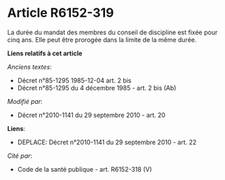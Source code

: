 # Article R6152-319

La durée du mandat des membres du conseil de discipline est fixée pour cinq ans. Elle peut être prorogée dans la limite de la
même durée.

**Liens relatifs à cet article**

_Anciens textes_:

  - Décret n°85-1295 1985-12-04 art. 2 bis
  - Décret n°85-1295 du 4 décembre 1985 - art. 2 bis (Ab)

_Modifié par_:

  - Décret n°2010-1141 du 29 septembre 2010 - art. 20

**Liens**:

  - DEPLACE: Décret n°2010-1141 du 29 septembre 2010 - art. 22

_Cité par_:

  - Code de la santé publique - art. R6152-318 (V)
